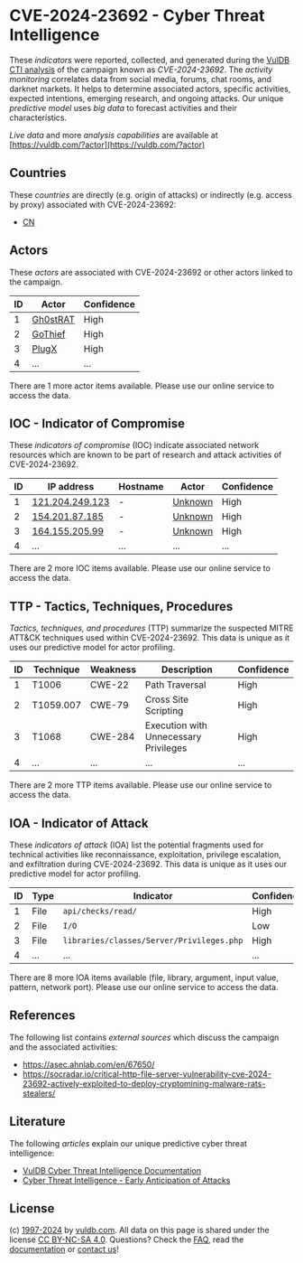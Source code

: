 # CVE-2024-23692 - Cyber Threat Intelligence

These _indicators_ were reported, collected, and generated during the [VulDB CTI analysis](https://vuldb.com/?kb.cti) of the campaign known as _CVE-2024-23692_. The _activity monitoring_ correlates data from social media, forums, chat rooms, and darknet markets. It helps to determine associated actors, specific activities, expected intentions, emerging research, and ongoing attacks. Our unique _predictive model_ uses _big data_ to forecast activities and their characteristics.

_Live data_ and more _analysis capabilities_ are available at [https://vuldb.com/?actor](https://vuldb.com/?actor)

## Countries

These _countries_ are directly (e.g. origin of attacks) or indirectly (e.g. access by proxy) associated with CVE-2024-23692:

* [CN](https://vuldb.com/?country.cn)

## Actors

These _actors_ are associated with CVE-2024-23692 or other actors linked to the campaign.

ID | Actor | Confidence
-- | ----- | ----------
1 | [Gh0stRAT](https://vuldb.com/?actor.gh0strat) | High
2 | [GoThief](https://vuldb.com/?actor.gothief) | High
3 | [PlugX](https://vuldb.com/?actor.plugx) | High
4 | ... | ...

There are 1 more actor items available. Please use our online service to access the data.

## IOC - Indicator of Compromise

These _indicators of compromise_ (IOC) indicate associated network resources which are known to be part of research and attack activities of CVE-2024-23692.

ID | IP address | Hostname | Actor | Confidence
-- | ---------- | -------- | ----- | ----------
1 | [121.204.249.123](https://vuldb.com/?ip.121.204.249.123) | - | [Unknown](https://vuldb.com/?actor.unknown) | High
2 | [154.201.87.185](https://vuldb.com/?ip.154.201.87.185) | - | [Unknown](https://vuldb.com/?actor.unknown) | High
3 | [164.155.205.99](https://vuldb.com/?ip.164.155.205.99) | - | [Unknown](https://vuldb.com/?actor.unknown) | High
4 | ... | ... | ... | ...

There are 2 more IOC items available. Please use our online service to access the data.

## TTP - Tactics, Techniques, Procedures

_Tactics, techniques, and procedures_ (TTP) summarize the suspected MITRE ATT&CK techniques used within CVE-2024-23692. This data is unique as it uses our predictive model for actor profiling.

ID | Technique | Weakness | Description | Confidence
-- | --------- | -------- | ----------- | ----------
1 | T1006 | CWE-22 | Path Traversal | High
2 | T1059.007 | CWE-79 | Cross Site Scripting | High
3 | T1068 | CWE-284 | Execution with Unnecessary Privileges | High
4 | ... | ... | ... | ...

There are 2 more TTP items available. Please use our online service to access the data.

## IOA - Indicator of Attack

These _indicators of attack_ (IOA) list the potential fragments used for technical activities like reconnaissance, exploitation, privilege escalation, and exfiltration during CVE-2024-23692. This data is unique as it uses our predictive model for actor profiling.

ID | Type | Indicator | Confidence
-- | ---- | --------- | ----------
1 | File | `api/checks/read/` | High
2 | File | `I/O` | Low
3 | File | `libraries/classes/Server/Privileges.php` | High
4 | ... | ... | ...

There are 8 more IOA items available (file, library, argument, input value, pattern, network port). Please use our online service to access the data.

## References

The following list contains _external sources_ which discuss the campaign and the associated activities:

* https://asec.ahnlab.com/en/67650/
* https://socradar.io/critical-http-file-server-vulnerability-cve-2024-23692-actively-exploited-to-deploy-cryptomining-malware-rats-stealers/

## Literature

The following _articles_ explain our unique predictive cyber threat intelligence:

* [VulDB Cyber Threat Intelligence Documentation](https://vuldb.com/?kb.cti)
* [Cyber Threat Intelligence - Early Anticipation of Attacks](https://www.scip.ch/en/?labs.20201022)

## License

(c) [1997-2024](https://vuldb.com/?kb.changelog) by [vuldb.com](https://vuldb.com/?kb.about). All data on this page is shared under the license [CC BY-NC-SA 4.0](https://creativecommons.org/licenses/by-nc-sa/4.0/). Questions? Check the [FAQ](https://vuldb.com/?kb.faq), read the [documentation](https://vuldb.com/?kb) or [contact us](https://vuldb.com/?contact)!
